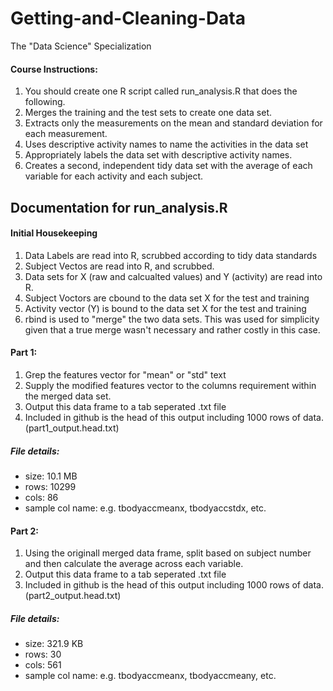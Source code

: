 Getting-and-Cleaning-Data
=========================
The "Data Science" Specialization

####  Course Instructions:
1.  You should create one R script called run_analysis.R that does the following. 
2.  Merges the training and the test sets to create one data set.
3.  Extracts only the measurements on the mean and standard deviation for each measurement. 
4.  Uses descriptive activity names to name the activities in the data set
5.  Appropriately labels the data set with descriptive activity names. 
6.  Creates a second, independent tidy data set with the average of each variable for each activity and each subject. 


## Documentation for run_analysis.R

#### Initial Housekeeping
1.  Data Labels are read into R, scrubbed according to tidy data standards
2.  Subject Vectos are read into R, and scrubbed.
3.  Data sets for X (raw and calcualted values) and Y (activity) are read into R.
4.  Subject Voctors are cbound to the data set X for the test and training 
5.  Activity vector (Y) is bound to the data set X for the test and training
6.  rbind is used to "merge" the two data sets.  This was used for simplicity given that a true merge wasn't necessary and rather costly in this case.

#### Part 1:
1.  Grep the features vector for "mean" or "std" text
2.  Supply the modified features vector to the columns requirement within the merged data set.
3.  Output this data frame to a tab seperated .txt file
4.  Included in github is the head of this output including 1000 rows of data. (part1_output.head.txt)

##### File details:
* size: 10.1 MB
* rows: 10299
* cols: 86
* sample col name: e.g. tbodyaccmeanx, tbodyaccstdx, etc.

#### Part 2:
1.  Using the originall merged data frame, split based on subject number and then calculate the average across each variable.
2.  Output this data frame to a tab seperated .txt file
3.  Included in github is the head of this output including 1000 rows of data. (part2_output.head.txt)

##### File details:
* size: 321.9 KB
* rows: 30
* cols: 561
* sample col name: e.g. tbodyaccmeanx, tbodyaccmeany, etc.

